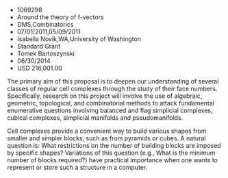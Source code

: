 
* 1069298
* Around the theory of f-vectors
* DMS,Combinatorics
* 07/01/2011,05/09/2011
* Isabella Novik,WA,University of Washington
* Standard Grant
* Tomek Bartoszynski
* 06/30/2014
* USD 216,001.00

The primary aim of this proposal is to deepen our understanding of several
classes of regular cell complexes through the study of their face numbers.
Specifically, research on this project will involve the use of algebraic,
geometric, topological, and combinatorial methods to attack fundamental
enumerative questions involving balanced and flag simplicial complexes, cubical
complexes, simplicial manifolds and pseudomanifolds.

Cell complexes provide a convenient way to build various shapes from smaller and
simpler blocks, such as from pyramids or cubes. A natural question is: What
restrictions on the number of building blocks are imposed by specific shapes?
Variations of this question (e.g., What is the minimum number of blocks
required?) have practical importance when one wants to represent or store such a
structure in a computer.
